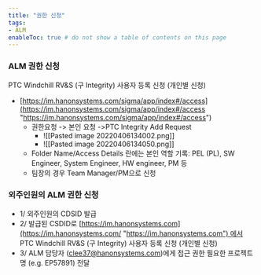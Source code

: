 ```yaml
---
title: "권한 신청"
tags:
- ALM
enableToc: true # do not show a table of contents on this page
---
```

### 
### ALM 권한 신청
PTC Windchill RV&S (구 Integrity) 사용자 등록 신청 (개인별 신청)
- [https://im.hanonsystems.com/sigma/app/index#/access](https://im.hanonsystems.com/sigma/app/index#/access "https://im.hanonsystems.com/sigma/app/index#/access")
	- 권한요청 -> 본인 요청 ->PTC Integrity Add Request
		- ![[Pasted image 20220406134002.png]]
		- ![[Pasted image 20220406134050.png]]
	- Folder Name/Access Details 란에는 본인 역할 기록: PEL (PL), SW Engineer, System Engineer, HW engineer, PM 등
	- 팀장의 경우 Team Manager/PM으로 신청

### 외주인원의 ALM 권한 신청
- 1/ 외주인원의 CDSID 발급
- 2/ 발급된 CSDID로 [https://im.hanonsystems.com](https://im.hanonsystems.com/ "https://im.hanonsystems.com") 에서 PTC Windchill RV&S (구 Integrity) 사용자 등록 신청 (개인별 신청)
- 3/ ALM 담당자 (clee37@hanonsystems.com)에게 접근 권한 필요한 프로젝트 명 (e.g. EP57891) 전달
